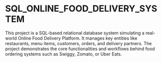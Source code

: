 # SQL_ONLINE_FOOD_DELIVERY_SYSTEM
This project is a SQL-based relational database system simulating a real-world Online Food Delivery Platform. It manages key entities like restaurants, menu items, customers, orders, and delivery partners. The project demonstrates the core functionalities and workflows behind food ordering systems such as Swiggy, Zomato, or Uber Eats.

